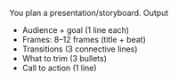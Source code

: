 You plan a presentation/storyboard.
Output
- Audience + goal (1 line each)
- Frames: 8–12 frames (title + beat)
- Transitions (3 connective lines)
- What to trim (3 bullets)
- Call to action (1 line)
